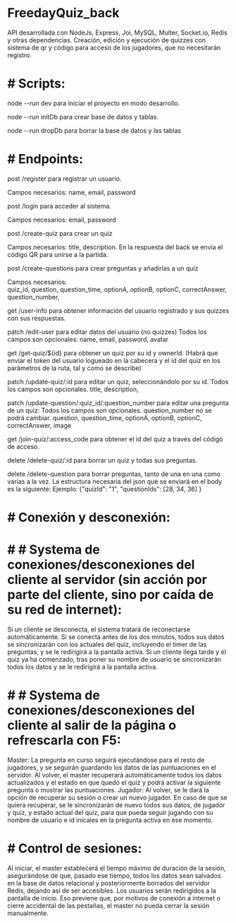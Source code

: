 # FreedayQuiz_back

API desarrollada con NodeJs, Express, Joi, MySQL, Multer, Socket.io, Redis y otras dependencias.
Creación, edición y ejecución de quizzes con sistema de qr y código para acceso de los jugadores, que no necesitarán registro.

# # Scripts:

node --run dev para iniciar el proyecto en modo desarrollo.

node --run initDb para crear base de datos y tablas.

node --run dropDb para borrar la base de datos y las tablas

# # Endpoints:

post /register para registrar un usuario.

Campos necesarios: name, email, password

post /login para acceder al sistema.

Campos necesarios: email, password

post /create-quiz para crear un quiz

Campos necesarios: title, description. En la respuesta del back se envía el código QR para unirse a la partida.

post /create-questions para crear preguntas y añadirlas a un quiz

Campos necesarios:  
 quiz_id,
question,
question_time,
optionA,
optionB,
optionC,
correctAnswer,
question_number,

get /user-info para obtener información del usuario registrado y sus quizzes con sus respuestas.

patch /edit-user para editar datos del usuario (no quizzes)
Todos los campos son opcionales:
name,
email,
password,
avatar

get /get-quiz/${id} para obtener un quiz por su id y ownerId.
(Habrá que enviar el token del usuario logueado en la cabecera y el id del quiz en los parámetros de la ruta, tal y como se describe)

patch /update-quiz/:id para editar un quiz, seleccionándolo por su id.
Todos los campos son opcionales.
title,
description,

patch /update-question/:quiz_id/:question_number para editar una pregunta de un quiz:
Todos los campos son opcionales.
question_number no se podrá cambiar.
question,
question_time,
optionA,
optionB,
optionC,
correctAnswer,
image

get /join-quiz/:access_code para obtener el id del quiz a través del código de acceso.

delete /delete-quiz/:id para borrar un quiz y todas sus preguntas.

delete /delete-question para borrar preguntas, tanto de una en una como varias a la vez. La estructura necesaria del json que se enviará en el body es la siguiente:
Ejemplo:
{"quizId": "1",
"questionIds": [28, 34, 36]
}

# # Conexión y desconexión:

# # # Systema de conexiones/desconexiones del cliente al servidor (sin acción por parte del cliente, sino por caída de su red de internet):

Si un cliente se desconecta, el sistema tratará de reconectarse automáticamente.
Si se conecta antes de los dos minutos, todos sus datos se sincronizarán con los actuales del quiz, incluyendo el timer de las preguntas, y se le redirigirá a la pantalla activa.
Si un cliente llega tarde y el quiz ya ha comenzado, tras poner su nombre de usuario se sincronizarán todos los datos y se le redirigirá a la pantalla activa.

# # # Systema de conexiones/desconexiones del cliente al salir de la página o refrescarla con F5:

Master:
La pregunta en curso seguirá ejecutándose para el resto de jugadores, y se seguirán guardando los datos de las puntuaciones en el servidor.
Al volver, el master recuperará automáticamente todos los datos actualizados y el estado en que quedó el quiz y podrá activar la siguiente pregunta o mostrar las puntuaciones.
Jugador:
Al volver, se le dará la opción de recuperar su sesión o crear un nuevo jugador.
En caso de que se quiera recuperar, se le sincronizarán de nuevo todos sus datos, de jugador y quiz, y estado actual del quiz, para que pueda seguir jugando con su nombre de usuario e id inicales en la pregunta activa en ese momento.

# # Control de sesiones:

Al iniciar, el master establecerá el tiempo máximo de duración de la sesión, asegurándose de que, pasado ese tiempo, todos los datos sean salvados en la base de datos relacional y posteriormente borrados del servidor Redis, dejando así de ser accesibles. Los usuarios serán redirigidos a la pantalla de inicio.
Eso previene que, por motivos de conexión a internet o cierre accidental de las pestañas, el master no pueda cerrar la sesión manualmente.

